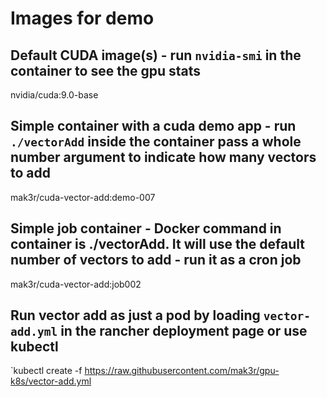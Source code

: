 # Images for demo
## Default CUDA image(s) - run `nvidia-smi` in the container to see the gpu stats
nvidia/cuda:9.0-base
## Simple container with a cuda demo app - run `./vectorAdd` inside the container pass a whole number argument to indicate how many vectors to add
mak3r/cuda-vector-add:demo-007
## Simple job container - Docker command in container is ./vectorAdd. It will use the default number of vectors to add - run it as a cron job
mak3r/cuda-vector-add:job002
## Run vector add as just a pod by loading `vector-add.yml` in the rancher deployment page or use kubectl
`kubectl create -f https://raw.githubusercontent.com/mak3r/gpu-k8s/vector-add.yml
